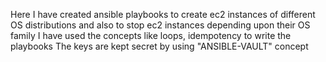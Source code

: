 Here I have created ansible playbooks to create ec2 instances of different OS distributions and also to stop ec2 instances depending upon their OS family
I have used the concepts like loops, idempotency to write the playbooks
The keys are kept secret by using "ANSIBLE-VAULT" concept
